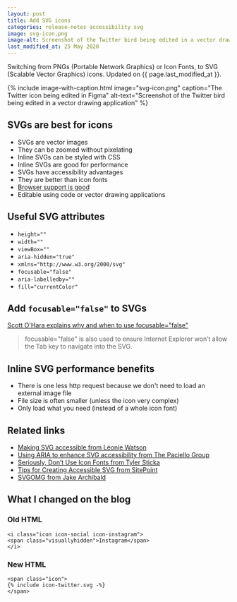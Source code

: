 ```yaml
---
layout: post   
title: Add SVG icons
categories: release-notes accessibility svg
image: svg-icon.png
image-alt: Screenshot of the Twitter bird being edited in a vector drawing application
last_modified_at: 25 May 2020
---
```


<p class="lede">Switching from PNGs (Portable Network Graphics) or Icon Fonts, to SVG (Scalable Vector Graphics) icons. Updated on {{ page.last_modified_at }}.</p>

{%
  include image-with-caption.html
  image="svg-icon.png"
  caption="The Twitter icon being edited in Figma"
  alt-text="Screenshot of the Twitter bird being edited in a vector drawing application"
%}

## SVGs are best for icons

- SVGs are vector images
- They can be zoomed without pixelating
- Inline SVGs can be styled with CSS
- Inline SVGs are good for performance
- SVGs have accessibility advantages
- They are better than icon fonts
- [Browser support is good](https://caniuse.com/#feat=svg-html5)
- Editable using code or vector drawing applications

## Useful SVG attributes

- `height=""`
- `width=""`
- `viewBox=""`
- `aria-hidden="true"`
- `xmlns="http://www.w3.org/2000/svg"`
- `focusable="false"`
- `aria-labelledby=""`
- `fill="currentColor"`

## Add `focusable="false"` to SVGs

[Scott O'Hara explains why and when to use focusable=&quot;false&quot;](https://www.scottohara.me/blog/2019/05/22/contextual-images-svgs-and-a11y.html#svgs-that-are-decorative)

> focusable=&quot;false&quot; is also used to ensure Internet Explorer won’t allow the Tab key to navigate into the SVG.

## Inline SVG performance benefits
- There is one less http request because we don't need to load an external image file
- File size is often smaller (unless the icon very complex)
- Only load what you need (instead of a whole icon font)



## Related links

- [Making SVG accessible from Léonie Watson](http://decks.tink.uk/2017/lws/index.html)
- [Using ARIA to enhance SVG accessibility from The Paciello Group](https://developer.paciellogroup.com/blog/2013/12/using-aria-enhance-svg-accessibility/)
- [Seriously, Don’t Use Icon Fonts from Tyler Sticka](https://cloudfour.com/thinks/seriously-dont-use-icon-fonts/)
- [Tips for Creating Accessible SVG from SitePoint](https://www.sitepoint.com/tips-accessible-svg/)
- [SVGOMG from Jake Archibald](https://jakearchibald.github.io/svgomg/)

## What I changed on the blog

### Old HTML
```
<i class="icon icon-social icon-instagram">
<span class="visuallyhidden">Instagram</span>
</i>
```

### New HTML
```
<span class="icon">
{% include icon-twitter.svg -%}
</span>
```
